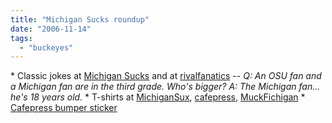 ```yaml
---
title: "Michigan Sucks roundup"
date: "2006-11-14"
tags: 
  - "buckeyes"
---
```


\* Classic jokes at [Michigan Sucks](http://www.che.eng.ohio-state.edu/~ce_burley/MichiganSucks.html "Michigan Sucks") and at [rivalfanatics](http://www.rivalfanatics.com/jokes_q&a.htm) -- _Q: An OSU fan and a Michigan fan are in the third grade. Who's bigger? A: The Michigan fan... he's 18 years old._ \* T-shirts at [MichiganSux](http://www.michigansux.com/), [cafepress](http://www.cafepress.com/buy/michigan/-/pv_design_prod/p_storeid.10039073/pNo_10039073/id_3993778/opt_/pg_/c_/fpt_), [MuckFichigan](http://www.muckfichigan.com/) \* [Cafepress bumper sticker](http://www.cafepress.com/buy/ann+arbor/-/pv_design_prod/pg_1/p_storeid.83588874/pNo_83588874/id_15401810/opt_/fpt_/c_360/)
